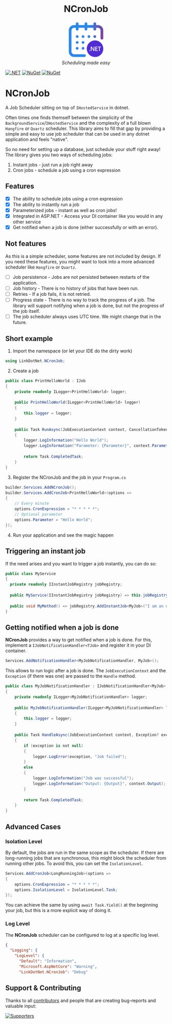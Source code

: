 <h1 align="center">NCronJob</h1>

<p align="center">
  <img src="assets/logo_small.png" alt="logo" width="120px" height="120px"/>
  <br>
  <em>Scheduling made easy</em>
  <br>
</p>

[![.NET](https://github.com/linkdotnet/NCronJob/actions/workflows/dotnet.yml/badge.svg)](https://github.com/linkdotnet/NCronJob/actions/workflows/dotnet.yml)
[![NuGet](https://img.shields.io/nuget/dt/LinkDotNet.NCronJob.svg)](https://www.nuget.org/packages/LinkDotNet.NCronJob)
[![NuGet](https://img.shields.io/nuget/vpre/LinkDotNet.NCronJob.svg)](https://www.nuget.org/packages/LinkDotNet.NCronJob)

# NCronJob

A Job Scheduler sitting on top of `IHostedService` in dotnet.

Often times one finds themself between the simplicity of the `BackgroundService`/`IHostedService` and the complexity of
a full blown `Hangfire` or `Quartz` scheduler.
This library aims to fill that gap by providing a simple and easy to use job scheduler that can be used in any dotnet
application and feels "native".

So no need for setting up a database, just schedule your stuff right away! The library gives you two ways of scheduling
jobs:

1. Instant jobs - just run a job right away
2. Cron jobs - schedule a job using a cron expression

## Features

- [x] The ability to schedule jobs using a cron expression
- [x] The ability to instantly run a job
- [x] Parameterized jobs - instant as well as cron jobs!
- [x] Integrated in ASP.NET - Access your DI container like you would in any other service
- [x] Get notified when a job is done (either successfully or with an error).

## Not features

As this is a simple scheduler, some features are not included by design. If you need these features, you might want to
look into a more advanced scheduler like `Hangfire` or `Quartz`.

- [ ] Job persistence - Jobs are not persisted between restarts of the application.
- [ ] Job history - There is no history of jobs that have been run.
- [ ] Retries - If a job fails, it is not retried.
- [ ] Progress state - There is no way to track the progress of a job. The library will support notifying when a job is
  done, but not the progress of the job itself.
- [ ] The job scheduler always uses UTC time. We might change that in the future.

## Short example

1. Import the namespace (or let your IDE do the dirty work)

```csharp
using LinkDotNet.NCronJob;
```

2. Create a job

```csharp
public class PrintHelloWorld : IJob
{
    private readonly ILogger<PrintHelloWorld> logger;

    public PrintHelloWorld(ILogger<PrintHelloWorld> logger)
    {
        this.logger = logger;
    }

    public Task RunAsync(JobExecutionContext context, CancellationToken token)
    {
        logger.LogInformation("Hello World");
        logger.LogInformation("Parameter: {Parameter}", context.Parameter);

        return Task.CompletedTask;
    }
}
```

3. Register the NCronJob and the job in your `Program.cs`

```csharp
builder.Services.AddNCronJob();
builder.Services.AddCronJob<PrintHelloWorld>(options => 
{
    // Every minute
    options.CronExpression = "* * * * *";
    // Optional parameter
    options.Parameter = "Hello World";
});
```

4. Run your application and see the magic happen

## Triggering an instant job

If the need arises and you want to trigger a job instantly, you can do so:

```csharp
public class MyService
{
  private readonly IInstantJobRegistry jobRegistry;
  
  public MyService(IInstantJobRegistry jobRegistry) => this.jobRegistry = jobRegistry;

  public void MyMethod() => jobRegistry.AddInstantJob<MyJob>("I am an optional parameter");
}
```

## Getting notified when a job is done

**NCronJob** provides a way to get notified when a job is done. For this, implement a `IJobNotificationHandler<TJob>`
and register it in your DI container.

```csharp
Services.AddNotificationHandler<MyJobNotificationHandler, MyJob>();
```

This allows to run logic after a job is done. The `JobExecutionContext` and the `Exception` (if there was one) are
passed to the `Handle` method.

```csharp
public class MyJobNotificationHandler : IJobNotificationHandler<MyJob>
{
    private readonly ILogger<MyJobNotificationHandler> logger;

    public MyJobNotificationHandler(ILogger<MyJobNotificationHandler> logger)
    {
        this.logger = logger;
    }

    public Task HandleAsync(JobExecutionContext context, Exception? exception, CancellationToken token)
    {
        if (exception is not null)
        {
            logger.LogError(exception, "Job failed");
        }
        else
        {
            logger.LogInformation("Job was successful");
            logger.LogInformation("Output: {Output}", context.Output);
        }

        return Task.CompletedTask;
    }
}
```

## Advanced Cases

### Isolation Level

By default, the jobs are run in the same scope as the scheduler. If there are long-running jobs that are synchronous,
this might block the scheduler from running other jobs. To avoid this, you can set the `IsolationLevel`.

```csharp
Services.AddCronJob<LongRunningJob>(options => 
{
    options.CronExpression = "* * * * *";
    options.IsolationLevel = IsolationLevel.Task;
});
```

You can achieve the same by using `await Task.Yield()` at the beginning your job, but this is a more explicit way of
doing it.

### Log Level

The **NCronJob** scheduler can be configured to log at a specific log level.

```json
{
  "Logging": {
    "LogLevel": {
      "Default": "Information",
      "Microsoft.AspNetCore": "Warning",
      "LinkDotNet.NCronJob": "Debug"
```

## Support & Contributing

Thanks to all [contributors](https://github.com/linkdotnet/NCronJob/graphs/contributors) and people that are creating
bug-reports and valuable input:

<a href="https://github.com/linkdotnet/NCronJob/graphs/contributors">
  <img src="https://contrib.rocks/image?repo=linkdotnet/NCronJob" alt="Supporters" />
</a>
